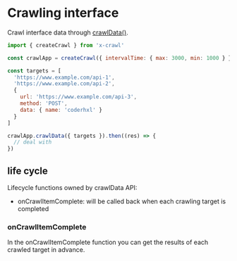 # Crawling interface

Crawl interface data through [crawlData()](#crawlData).

```js
import { createCrawl } from 'x-crawl'

const crawlApp = createCrawl({ intervalTime: { max: 3000, min: 1000 } })

const targets = [
  'https://www.example.com/api-1',
  'https://www.example.com/api-2',
  {
    url: 'https://www.example.com/api-3',
    method: 'POST',
    data: { name: 'coderhxl' }
  }
]

crawlApp.crawlData({ targets }).then((res) => {
  // deal with
})
```

## life cycle

Lifecycle functions owned by crawlData API:

- onCrawlItemComplete: will be called back when each crawling target is completed

### onCrawlItemComplete

In the onCrawlItemComplete function you can get the results of each crawled target in advance.
